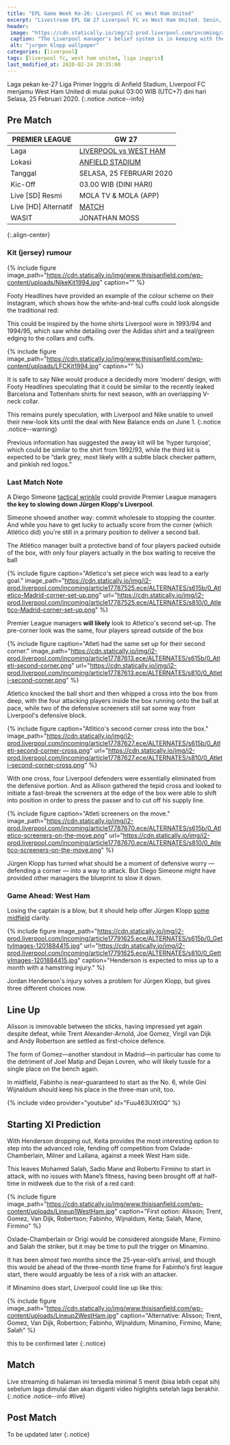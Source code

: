 ```yaml
---
title: "EPL Game Week Ke-26: Liverpool FC vs West Ham United"
excerpt: "Livestream EPL GW 27 Liverpool FC vs West Ham United. Senin, 25 Februari 2020 Pukul 03.00 WIB (UTC+7)."
header:
 image: "https://cdn.statically.io/img/i2-prod.liverpool.com/incoming/article17788820.ece/ALTERNATES/s810/0_GettyImages-1207274193.jpg"
 caption: "The Liverpool manager's belief system is in keeping with the city's, and [his letter](https://cdn.statically.io/img/ichef.bbci.co.uk/news/695/cpsprodpb/17D0C/production/_110984579_kloppletter2-nc.png) to reply a young Manchester United fan [letter](https://cdn.statically.io/img/www.foxsportsasia.com/tachyon/2020/02/03-15.jpg) this week only served to reinforce that"
 alt: "jurgen klopp wallpaper"
categories: [liverpool]
tags: [liverpool fc, west ham united, liga inggris]
last_modified_at: 2020-02-24 20:35:00
---
```


Laga pekan ke-27 Liga Primer Inggris di Anfield Stadium, Liverpool FC menjamu West Ham United di mulai pukul 03:00 WIB (UTC+7) dini hari Selasa, 25 Februari 2020.
{:.notice .notice--info}

## Pre Match

|PREMIER LEAGUE|GW 27|
|---|---|
|Laga|[LIVERPOOL vs WEST HAM](/liverpool/home-vs-westham/)|
|Lokasi|[ANFIELD STADIUM](/liverpool/this-is-anfield-the-history-of-liverpools-famous-sign/)|
|Tanggal|SELASA, 25 FEBRUARI 2020|
|Kic-Off|03.00 WIB (DINI HARI)|
|Live [SD] Resmi|MOLA TV & MOLA (APP)|
|Live [HD] Alternatif|[MATCH](#match)
|WASIT|JONATHAN MOSS|
{:.align-center}

### Kit (jersey) rumour

{% include figure image_path="https://cdn.statically.io/img/www.thisisanfield.com/wp-content/uploads/NikeKit1994.jpg" caption="" %}

Footy Headlines have provided an example of the colour scheme on their Instagram, which shows how the white-and-teal cuffs could look alongside the traditional red:

This could be inspired by the home shirts Liverpool wore in 1993/94 and 1994/95, which saw white detailing over the Adidas shirt and a teal/green edging to the collars and cuffs.

{% include figure image_path="https://cdn.statically.io/img/www.thisisanfield.com/wp-content/uploads/LFCKit1994.jpg" caption="" %}

It is safe to say Nike would produce a decidedly more ‘modern’ design, with Footy Headlines speculating that it could be similar to the recently leaked Barcelona and Tottenham shirts for next season, with an overlapping V-neck collar.

This remains purely speculation, with Liverpool and Nike unable to unveil their new-look kits until the deal with New Balance ends on June 1.
{:.notice .notice--warning}

Previous information has suggested the away kit will be ‘hyper turqoise’, which could be similar to the shirt from 1992/93, while the third kit is expected to be “dark grey, most likely with a subtle black checker pattern, and pinkish red logos.”

### Last Match Note

A Diego Simeone [tactical wrinkle](/liverpool/ucl-away-vs-atletico/) could provide Premier League managers **the key to slowing down Jürgen Klopp's Liverpool**.

Simeone showed another way: commit wholesale to stopping the counter. And while you have to get lucky to actually score from the corner (which Atlético did) you're still in a primary position to deliver a second ball.

The Atlético manager built a protective band of four players packed outside of the box, with only four players actually in the box waiting to receive the ball

{% include figure caption="Atletico's set piece wich was lead to a early goal." image_path="https://cdn.statically.io/img/i2-prod.liverpool.com/incoming/article17787525.ece/ALTERNATES/s615b/0_Atletico-Madrid-corner-set-up.png" url="https://cdn.statically.io/img/i2-prod.liverpool.com/incoming/article17787525.ece/ALTERNATES/s810/0_Atletico-Madrid-corner-set-up.png" %}

Premier League managers **will likely** look to Atletico's second set-up. The pre-corner look was the same, four players spread outside of the box

{% include figure caption="Atleti had the same set up for their second corner." image_path="https://cdn.statically.io/img/i2-prod.liverpool.com/incoming/article17787613.ece/ALTERNATES/s615b/0_Atleti-second-corner.png" url="https://cdn.statically.io/img/i2-prod.liverpool.com/incoming/article17787613.ece/ALTERNATES/s810/0_Atleti-second-corner.png" %}

Atletico knocked the ball short and then whipped a cross into the box from deep, with the four attacking players inside the box running onto the ball at pace, while two of the defensive screeners still sat some way from Liverpool's defensive block.

{% include figure caption="Atlitico's second corner cross into the box." image_path="https://cdn.statically.io/img/i2-prod.liverpool.com/incoming/article17787627.ece/ALTERNATES/s615b/0_Atleti-second-corner-cross.png" url="https://cdn.statically.io/img/i2-prod.liverpool.com/incoming/article17787627.ece/ALTERNATES/s810/0_Atleti-second-corner-cross.png" %}

With one cross, four Liverpool defenders were essentially eliminated from the defensive portion. And as Allison gathered the tepid cross and looked to initiate a fast-break the screeners at the edge of the box were able to shift into position in order to press the passer and to cut off his supply line.

{% include figure caption="Atleti screeners on the move." image_path="https://cdn.statically.io/img/i2-prod.liverpool.com/incoming/article17787670.ece/ALTERNATES/s615b/0_Atletico-screeners-on-the-move.png" url="https://cdn.statically.io/img/i2-prod.liverpool.com/incoming/article17787670.ece/ALTERNATES/s810/0_Atletico-screeners-on-the-move.png" %}

Jürgen Klopp has turned what should be a moment of defensive worry — defending a corner — into a way to attack. But Diego Simeone might have provided other managers the blueprint to slow it down.

### Game Ahead: West Ham

Losing the captain is a blow, but it should help offer Jürgen Klopp [some midfield](#starting-xi-prediction) clarity.

{% include figure image_path="https://cdn.statically.io/img/i2-prod.liverpool.com/incoming/article17791625.ece/ALTERNATES/s615b/0_GettyImages-1201884415.jpg" url="https://cdn.statically.io/img/i2-prod.liverpool.com/incoming/article17791625.ece/ALTERNATES/s810/0_GettyImages-1201884415.jpg" caption="Henderson is expected to miss up to a month with a hamstring injury." %}

Jordan Henderson's injury solves a problem for Jürgen Klopp, but gives three different choices now. 

## Line Up

Alisson is immovable between the sticks, having impressed yet again despite defeat, while Trent Alexander-Arnold, Joe Gomez, Virgil van Dijk and Andy Robertson are settled as first-choice defence.

The form of Gomez—another standout in Madrid—in particular has come to the detriment of Joel Matip and Dejan Lovren, who will likely tussle for a single place on the bench again.

In midfield, Fabinho is near-guaranteed to start as the No. 6, while Gini Wijnaldum should keep his place in the three-man unit, too.

{% include video provider="youtube" id="Fuu463UXtGQ" %}

## Starting XI Prediction

With Henderson dropping out, Keita provides the most interesting option to step into the advanced role, fending off competition from Oxlade-Chamberlain, Milner and Lallana, against a meek West Ham side.

This leaves Mohamed Salah, Sadio Mane and Roberto Firmino to start in attack, with no issues with Mane’s fitness, having been brought off at half-time in midweek due to the risk of a red card:

{% include figure image_path="https://cdn.statically.io/img/www.thisisanfield.com/wp-content/uploads/Lineup1WestHam.jpg" caption="First option: Alisson; Trent, Gomez, Van Dijk, Robertson; Fabinho, Wijnaldum, Keita; Salah, Mane, Firmino" %}

Oxlade-Chamberlain or Origi would be considered alongside Mane, Firmino and Salah the striker, but it may be time to pull the trigger on Minamino.

It has been almost two months since the 25-year-old’s arrival, and though this would be ahead of the three-month time frame for Fabinho‘s first league start, there would arguably be less of a risk with an attacker.

If Minamino does start, Liverpool could line up like this:

{% include figure image_path="https://cdn.statically.io/img/www.thisisanfield.com/wp-content/uploads/Lineup2WestHam.jpg" caption="Alternative: Alisson; Trent, Gomez, Van Dijk, Robertson; Fabinho, Wijnaldum; Minamino, Firmino, Mane; Salah" %}

this to be confirmed later
{:.notice}

## Match

Live streaming di halaman ini tersedia minimal 5 menit (bisa lebih cepat sih) sebelum laga dimulai dan akan diganti video higlights setelah laga berakhir.
{:.notice .notice--info #live}

<!--
{% include video provider="internal" id="lfctv5" %}
-->


## Post Match

To be updated later
{:.notice}

